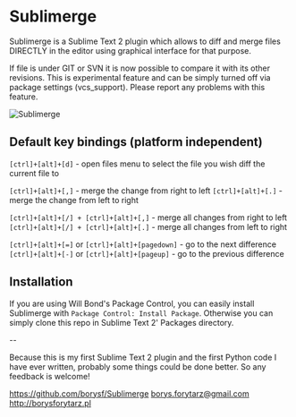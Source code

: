 Sublimerge
==========

Sublimerge is a Sublime Text 2 plugin which allows to diff and merge files DIRECTLY in the editor using graphical interface for that purpose.

If file is under GIT or SVN it is now possible to compare it with its other revisions. This is experimental feature and can be simply
turned off via package settings (vcs_support). Please report any problems with this feature.

![Sublimerge](http://cloud.github.com/downloads/borysf/Sublimerge/Screenshot2.png "Sublimerge")

Default key bindings (platform independent)
------------------------------------------

`[ctrl]+[alt]+[d]` - open files menu to select the file you wish diff the current file to

`[ctrl]+[alt]+[,]` - merge the change from right to left
`[ctrl]+[alt]+[.]` - merge the change from left to right

`[ctrl]+[alt]+[/] + [ctrl]+[alt]+[,]` - merge all changes from right to left
`[ctrl]+[alt]+[/] + [ctrl]+[alt]+[.]` - merge all changes from left to right

`[ctrl]+[alt]+[=]` or `[ctrl]+[alt]+[pagedown]` - go to the next difference
`[ctrl]+[alt]+[-]` or `[ctrl]+[alt]+[pageup]` - go to the previous difference


Installation
------------

If you are using Will Bond's Package Control, you can easily install Sublimerge with `Package Control: Install Package`.
Otherwise you can simply clone this repo in Sublime Text 2' Packages directory.

--

Because this is my first Sublime Text 2 plugin and the first Python code I have ever written, probably some things could be done
better. So any feedback is welcome!

https://github.com/borysf/Sublimerge
borys.forytarz@gmail.com
http://borysforytarz.pl